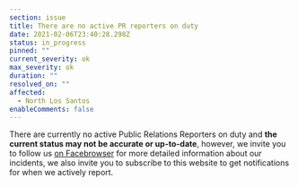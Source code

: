 ```yaml
---
section: issue
title: There are no active PR reporters on duty
date: 2021-02-06T23:40:28.298Z
status: in_progress
pinned: ""
current_severity: ok
max_severity: ok
duration: ""
resolved_on: ""
affected:
  - North Los Santos
enableComments: false
---
```

There are currently no active Public Relations Reporters on duty and **the current status may not be accurate or up-to-date**, however, we invite you to follow us [on Facebrowser](https://face.gta.world/pages/LSFire) for more detailed information about our incidents, we also invite you to subscribe to this website to get notifications for when we actively report.
